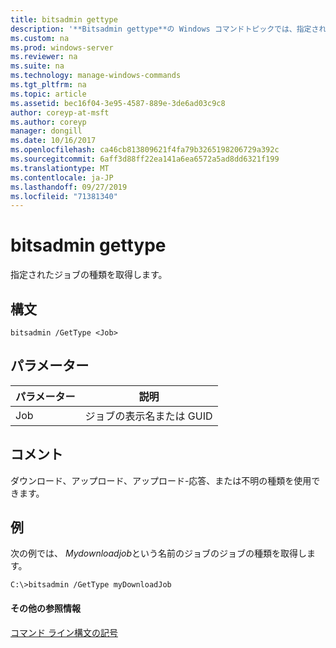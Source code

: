 ```yaml
---
title: bitsadmin gettype
description: '**Bitsadmin gettype**の Windows コマンドトピックでは、指定されたジョブのジョブの種類を取得します。'
ms.custom: na
ms.prod: windows-server
ms.reviewer: na
ms.suite: na
ms.technology: manage-windows-commands
ms.tgt_pltfrm: na
ms.topic: article
ms.assetid: bec16f04-3e95-4587-889e-3de6ad03c9c8
author: coreyp-at-msft
ms.author: coreyp
manager: dongill
ms.date: 10/16/2017
ms.openlocfilehash: ca46cb813809621f4fa79b3265198206729a392c
ms.sourcegitcommit: 6aff3d88ff22ea141a6ea6572a5ad8dd6321f199
ms.translationtype: MT
ms.contentlocale: ja-JP
ms.lasthandoff: 09/27/2019
ms.locfileid: "71381340"
---
```

# <a name="bitsadmin-gettype"></a>bitsadmin gettype



指定されたジョブの種類を取得します。

## <a name="syntax"></a>構文

```
bitsadmin /GetType <Job>
```

## <a name="parameters"></a>パラメーター

|パラメーター|説明|
|---------|-----------|
|Job|ジョブの表示名または GUID|

## <a name="remarks"></a>コメント

ダウンロード、アップロード、アップロード-応答、または不明の種類を使用できます。

## <a name="BKMK_examples"></a>例

次の例では、 *Mydownloadjob*という名前のジョブのジョブの種類を取得します。
```
C:\>bitsadmin /GetType myDownloadJob
```

#### <a name="additional-references"></a>その他の参照情報

[コマンド ライン構文の記号](command-line-syntax-key.md)